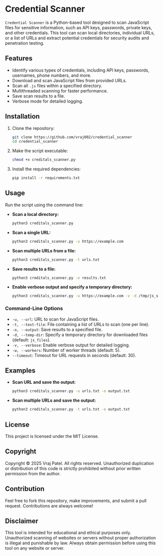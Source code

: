 # Credential Scanner

`Credential Scanner` is a Python-based tool designed to scan JavaScript files for sensitive information, such as API keys, passwords, private keys, and other credentials. This tool can scan local directories, individual URLs, or a list of URLs and extract potential credentials for security audits and penetration testing.

## Features
- Identify various types of credentials, including API keys, passwords, usernames, phone numbers, and more.
- Download and scan JavaScript files from provided URLs.
- Scan all `.js` files within a specified directory.
- Multithreaded scanning for faster performance.
- Save scan results to a file.
- Verbose mode for detailed logging.

## Installation

1. Clone the repository:
   ```bash
   git clone https://github.com/vraj002/credential_scanner
   cd credential_scanner
   ```

2. Make the script executable:
   ```bash
   chmod +x creditals_scanner.py
   ```

3. Install the required dependencies:
   ```bash
   pip install -r requirements.txt
   ```

## Usage

Run the script using the command line:

- **Scan a local directory:**
  ```bash
  python3 creditals_scanner.py
  ```

- **Scan a single URL:**
  ```bash
  python3 creditals_scanner.py -u https://example.com
  ```

- **Scan multiple URLs from a file:**
  ```bash
  python3 creditals_scanner.py -t urls.txt
  ```

- **Save results to a file:**
  ```bash
  python3 creditals_scanner.py -o results.txt
  ```

- **Enable verbose output and specify a temporary directory:**
  ```bash
  python3 creditals_scanner.py -u https://example.com -v -d /tmp/js_scan
  ```

### Command-Line Options
- `-u, --url`: URL to scan for JavaScript files.
- `-t, --text-file`: File containing a list of URLs to scan (one per line).
- `-o, --output`: Save results to a specified file.
- `-d, --temp-dir`: Specify a temporary directory for downloaded files (default: `js_files`).
- `-v, --verbose`: Enable verbose output for detailed logging.
- `-w, --workers`: Number of worker threads (default: 5).
- `--timeout`: Timeout for URL requests in seconds (default: 30).

## Examples

- **Scan URL and save the output:**
  ```bash
  python3 creditals_scanner.py -u urls.txt -o output.txt
  ```

- **Scan multiple URLs and save the output:**
  ```bash
  python3 creditals_scanner.py -t urls.txt -o output.txt
  ```

## License
This project is licensed under the MIT License.

## Copyright
Copyright © 2025 Vraj Patel. All rights reserved. Unauthorized duplication or distribution of this code is strictly prohibited without prior written permission from the author.

## Contribution
Feel free to fork this repository, make improvements, and submit a pull request. Contributions are always welcome!

## Disclaimer
This tool is intended for educational and ethical purposes only. Unauthorized scanning of websites or servers without proper authorization is illegal and punishable by law. Always obtain permission before using this tool on any website or server.


